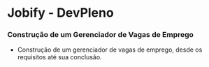 # Jobify - DevPleno

### Construção de um Gerenciador de Vagas de Emprego
- Construção de um gerenciador de vagas de emprego, desde os requisitos até sua conclusão.

